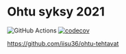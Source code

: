 # Ohtu syksy 2021

![GitHub Actions](https://github.com/iisu36/ohtu-2021-viikko1/workflows/CI/badge.svg)
[![codecov](https://codecov.io/gh/iisu36/ohtu-2021-viikko1/branch/main/graph/badge.svg?token=ZOZXUI8Q2X)](https://codecov.io/gh/iisu36/ohtu-2021-viikko1)

https://github.com/iisu36/ohtu-tehtavat

